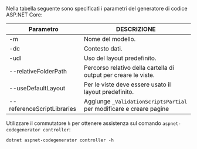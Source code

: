 Nella tabella seguente sono specificati i parametri del generatore di codice ASP.NET Core:

| Parametro               | DESCRIZIONE|
| ----------------- | ------------ |
| -m  | Nome del modello. |
| -dc  | Contesto dati. |
| -udl | Uso del layout predefinito. |
| --relativeFolderPath | Percorso relativo della cartella di output per creare le viste. |
| --useDefaultLayout | Per le viste deve essere usato il layout predefinito. |
| --referenceScriptLibraries | Aggiunge `_ValidationScriptsPartial` per modificare e creare pagine |

Utilizzare il commutatore `h` per ottenere assistenza sul comando `aspnet-codegenerator controller`:

```console
dotnet aspnet-codegenerator controller -h
```